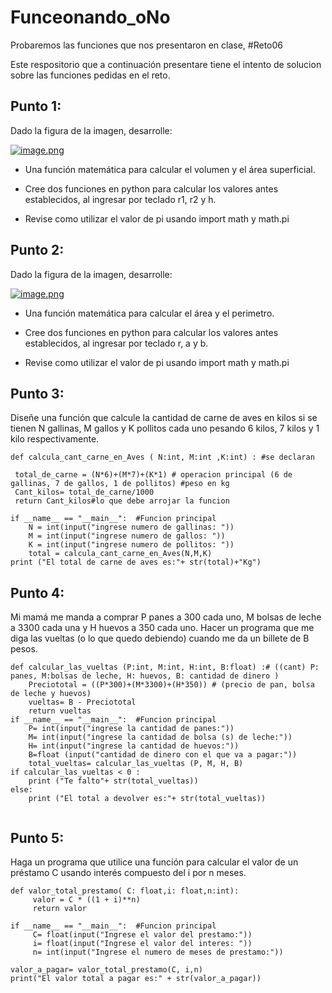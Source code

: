 # Funceonando_oNo
Probaremos las funciones que nos presentaron en clase, #Reto06 

Este respositorio que a continuación presentare tiene el intento de solucion sobre las funciones pedidas en el reto.

## Punto 1:
Dado la figura de la imagen, desarrolle:

[![image.png](https://i.postimg.cc/xdtdGZF3/image.png)](https://postimg.cc/xkNYn6QX)

- Una función matemática para calcular el volumen y el área superficial.

- Cree dos funciones en python para calcular los valores antes establecidos, al ingresar por teclado r1, r2 y h.

- Revise como utilizar el valor de pi usando import math y math.pi

## Punto 2:

Dado la figura de la imagen, desarrolle:

[![image.png](https://i.postimg.cc/GmM2GNfJ/image.png)](https://postimg.cc/WdkTP9Th)

- Una función matemática para calcular el área y el perimetro.

- Cree dos funciones en python para calcular los valores antes establecidos, al ingresar por teclado r, a y b.

- Revise como utilizar el valor de pi usando import math y math.pi

## Punto 3:

Diseñe una función que calcule la cantidad de carne de aves en kilos si se tienen N gallinas, M gallos y K pollitos cada uno pesando 6 kilos, 7 kilos y 1 kilo respectivamente.

```
def calcula_cant_carne_en_Aves ( N:int, M:int ,K:int) : #se declaran

 total_de_carne = (N*6)+(M*7)+(K*1) # operacion principal (6 de gallinas, 7 de gallos, 1 de pollitos) #peso en kg
 Cant_kilos= total_de_carne/1000
 return Cant_kilos#lo que debe arrojar la funcion

if __name__ == "__main__":  #Funcion principal
    N = int(input("ingrese numero de gallinas: "))
    M = int(input("ingrese numero de gallos: "))
    K = int(input("ingrese numero de pollitos: "))
    total = calcula_cant_carne_en_Aves(N,M,K)
print ("El total de carne de aves es:"+ str(total)+"Kg")

```
## Punto 4:
Mi mamá me manda a comprar P panes a 300 cada uno, M bolsas de leche a 3300 cada una y H huevos a 350 cada uno. Hacer un programa que me diga las vueltas (o lo que quedo debiendo) cuando me da un billete de B pesos.

```
def calcular_las_vueltas (P:int, M:int, H:int, B:float) :# ((cant) P: panes, M:bolsas de leche, H: huevos, B: cantidad de dinero )
    Preciototal = ((P*300)+(M*3300)+(H*350)) # (precio de pan, bolsa de leche y huevos)
    vueltas= B - Preciototal
    return vueltas
if __name__ == "__main__":  #Funcion principal
    P= int(input("ingrese la cantidad de panes:"))
    M= int(input("ingrese la cantidad de bolsa (s) de leche:"))
    H= int(input("ingrese la cantidad de huevos:"))
    B=float (input("cantidad de dinero con el que va a pagar:"))
    total_vueltas= calcular_las_vueltas (P, M, H, B)
if calcular_las_vueltas < 0 :
    print ("Te falto"+ str(total_vueltas))
else:
    print ("El total a devolver es:"+ str(total_vueltas))
   
```

## Punto 5:
Haga un programa que utilice una función para calcular el valor de un préstamo C usando interés compuesto del i por n meses.

```
def valor_total_prestamo( C: float,i: float,n:int):
     valor = C * ((1 + i)**n)
     return valor

if __name__ == "__main__":  #Funcion principal
     C= float(input("Ingrese el valor del prestamo:"))
     i= float(input("Ingrese el valor del interes: "))
     n= int(input("Ingrese el numero de meses de prestamo:"))

valor_a_pagar= valor_total_prestamo(C, i,n)
print("El valor total a pagar es:" + str(valor_a_pagar))

```


